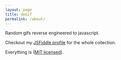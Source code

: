 ```yaml
---
layout: page
title: deGif
permalink: /about/
---
```


Random gifs reverse engineered to javascript.

Checkout my [JSFiddle profile](https://jsfiddle.net/user/degif/fiddles/) for the whole collection.

Everything is ([MIT licensed](http://opensource.org/licenses/MIT)).
